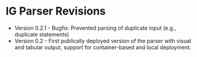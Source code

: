 # IG Parser Revisions

* Version 0.2.1 - Bugfix: Prevented parsing of duplicate input (e.g., duplicate statements)
* Version 0.2   - First publically deployed version of the parser with visual and tabular output, support for container-based and local deployment.